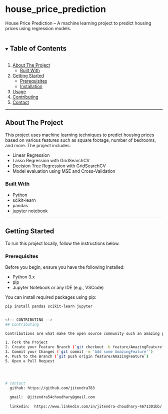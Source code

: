 # house_price_prediction
House Price Prediction – A machine learning project to predict housing prices using regression models.

<!--
*** Thanks for checking out the House Price Prediction Project.
*** If you have suggestions, feel free to fork this repo, create a pull request,
*** or open an issue with the tag "enhancement".
*** Happy Coding!
-->

<!-- TABLE OF CONTENTS -->
<details open="open">
  <summary><h2 style="display: inline-block">Table of Contents</h2></summary>
  <ol>
    <li>
      <a href="#about-the-project">About The Project</a>
      <ul>
        <li><a href="#built-with">Built With</a></li>
      </ul>
    </li>
    <li>
      <a href="#getting-started">Getting Started</a>
      <ul>
        <li><a href="#prerequisites">Prerequisites</a></li>
        <li><a href="#installation">Installation</a></li>
      </ul>
    </li>
    <li><a href="#usage">Usage</a></li>
    <li><a href="#contributing">Contributing</a></li>
    <li><a href="#contact">Contact</a></li>
  </ol>
</details>

---

<!-- ABOUT THE PROJECT -->
## About The Project

This project uses machine learning techniques to predict housing prices based on various features such as square footage, number of bedrooms, and more. The project includes:

- Linear Regression
- Lasso Regression with GridSearchCV
- Decision Tree Regression with GridSearchCV
- Model evaluation using MSE and Cross-Validation

### Built With

* Python
* scikit-learn
* pandas
* jupyter notebook

---

<!-- GETTING STARTED -->
## Getting Started

To run this project locally, follow the instructions below.

### Prerequisites

Before you begin, ensure you have the following installed:
- Python 3.x
- pip
- Jupyter Notebook or any IDE (e.g., VSCode)

You can install required packages using pip:

```bash
pip install pandas scikit-learn jupyter


<!-- CONTRIBUTING -->
## Contributing

Contributions are what make the open source community such an amazing place to be learn, inspire, and create. Any contributions you make are **greatly appreciated**.

1. Fork the Project
2. Create your Feature Branch (`git checkout -b feature/AmazingFeature`)
3. Commit your Changes (`git commit -m 'Add some AmazingFeature'`)
4. Push to the Branch (`git push origin feature/AmazingFeature`)
5. Open a Pull Request




# contact
  github: https://github.com/jitendra783
  
  gmail:  @jitendra54choudhary@gmail.com
  
  linkedin:  https://www.linkedin.com/in/jitendra-choudhary-4671301bb/
  


